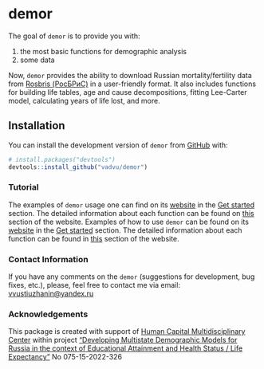 
<!-- README.md is generated from README.Rmd. Please edit that file -->

# demor

The goal of `demor` is to provide you with:  
1. the most basic functions for demographic analysis  
2. some data

Now, `demor` provides the ability to download Russian
mortality/fertility data from [Rosbris
(РосБРиС)](http://demogr.nes.ru/index.php/ru/demogr_indicat/data) in a
user-friendly format. It also includes functions for building life
tables, age and cause decompositions, fitting Lee-Carter model,
calculating years of life lost, and more.

## Installation

You can install the development version of `demor` from
[GitHub](https://github.com/) with:

``` r
# install.packages("devtools")
devtools::install_github("vadvu/demor")
```

### Tutorial

The examples of `demor` usage one can find on its
[website](https://vadvu.github.io/demor/) in the [Get
started](https://vadvu.github.io/demor/articles/demor.html) section. The
detailed information about each function can be found on
[this](https://vadvu.github.io/demor/reference/index.html) section of
the website. Examples of how to use `demor` can be found on its
[website](https://vadvu.github.io/demor/) in the [Get
started](https://vadvu.github.io/demor/articles/demor.html) section. The
detailed information about each function can be found in
[this](https://vadvu.github.io/demor/reference/index.html) section of
the website.

### Contact Information

If you have any comments on the `demor` (suggestions for development,
bug fixes, etc.), please, feel free to contact me via email:
<vvustiuzhanin@yandex.ru>

### Acknowledgements

This package is created with support of [Human Capital Multidisciplinary
Center](https://ncmu.hse.ru/en/) within project [“Developing Multistate
Demographic Models for Russia in the context of Educational Attainment
and Health Status / Life
Expectancy”](https://ncmu.hse.ru/en/programme-2-1-4/) No 075-15-2022-326
